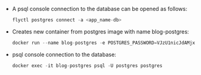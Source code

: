 - A psql console connection to the database can be opened as follows:
	```javascript
	flyctl postgres connect -a <app_name-db>
	```
- Creates new container from postgres image with name blog-postgres:
	```javascript
	docker run --name blog-postgres -e POSTGRES_PASSWORD=VJzU1nicJdAMjxe -p 5432:5432 postgres
	```
- psql console connection to the database:
	```javascript
	docker exec -it blog-postgres psql -U postgres postgres
	```
